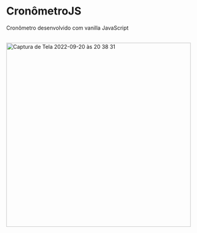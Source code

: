 # CronômetroJS
Cronômetro desenvolvido com vanilla JavaScript<br><br>

<img width="488" alt="Captura de Tela 2022-09-20 às 20 38 31" src="https://user-images.githubusercontent.com/63628121/191383328-894616b5-21f7-4203-8bb0-b0b26edef7c1.png">
